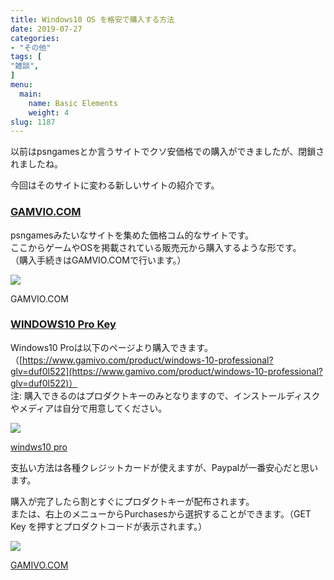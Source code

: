```yaml
---
title: Windows10 OS を格安で購入する方法
date: 2019-07-27
categories:
- "その他"
tags: [
"雑談",
]
menu:
  main:
    name: Basic Elements
    weight: 4
slug: 1187
---
```


以前はpsngamesとか言うサイトでクソ安価格での購入ができましたが、閉鎖されましたね。

今回はそのサイトに変わる新しいサイトの紹介です。

<!--more-->

### [GAMVIO.COM](http://www.gamivo.com?glv=duf0l522)

psngamesみたいなサイトを集めた価格コム的なサイトです。  
ここからゲームやOSを掲載されている販売元から購入するような形です。  
（購入手続きはGAMVIO.COMで行います。）

[![](https://lh3.googleusercontent.com/YHAn1rISxKZmjugfLOzouMJucVTD0ei5rQAp8IAFTWtfyaCAoJuSrrGjha0G9MrUalT6XR8I1-c2Z7U6vp5srBuMphGv_4wdSb-NTMhAcgNy-th96eaDRcS3S0Ug69MMC0lSXVLxRTHbGMNiRBOPsA6JVM6zfZcxv5cQRNZcE5BB34ER-w6BBMV19D40ZuuUkbPHYBFC-GuHlY3kArsImVLDyzFYarC_DHFQEhUbTmQz8-MCra2gwMt4YYzi34sDMHTiMLifAzyxbByIhw87gpuK6whp6SZ7F2UWqUNBAuyoTfda240GnKdi189pBX_WbRHEtHOU1QELUHe5zVnpMn9xOXT_P6zCq1AzXt-uo3PteFrUawtDppqFrB-C1hSh-Vimn_SXPTxKRyhpju7ki7e6vo3vwLYYta9c_g64mDs4OB1hCEtLAEfHKj2dvmgGqAS4WVgfkoyKzmeit6vqufSd27UY_NsRkNyHHZF9SKo_dcFjIKDrcuGFusY-FxRGy7LoVDLs90WRwNqsZbKXYe26yGOMgXGAHEicCjMaID4qCsrLGk-C0impVGa-rgpy7KVNyjShwFpNDD9wMr34zDzA98Gbk7zd9xE9FMJ-_RZmBfNzCzdmaf3VPcCIu1yO21L8ODsmEE7gxewtty9Pqlt3DJ8710bL_bxxBwuZMqk__oS5WNrts6rXgXW8tgbrh1uS2nQoTNTej9t5jkz6aEYlM1QWgalVsDKaJY6GHjLRldbFQkAjpA=w944-h438-no)](https://kanoe.studio/archives/1187www.gamivo.com?glv=duf0l522)

GAMVIO.COM

### [WINDOWS10 Pro Key](https://www.gamivo.com/product/windows-10-professional?glv=duf0l522)

Windows10 Proは以下のページより購入できます。  
（[https://www.gamivo.com/product/windows-10-professional?glv=duf0l522](https://www.gamivo.com/product/windows-10-professional?glv=duf0l522)）  
注: 購入できるのはプロダクトキーのみとなりますので、インストールディスクやメディアは自分で用意してください。

[![](https://lh3.googleusercontent.com/4i43Y1POoJVVVgeFRtS3hYVpJNSAQm02NS-D1kcGWkPgRok5PjWR5aJfhsuUXC3OGxWESdIchuUinElfO5hWeJ8uZj7g8PEeXdmWkG97jHryEL69-R7_WAKsvZPDcOhhnbFekn8-Ay1QNruNQyrgQuuHxgesWDEBA7q6xGN8rY_-KBbmiYB-NvkpX5hMqIaZ2eHMxyVMA4u1gTx-XhSeWEaXx6mSN-rk0IK6Lzhh4Fi-3Amkn4ItzbLkGZUDiGZJWJQJTyUrO7M8yhRRd_bCDdcAeSI5Z3y6j7-mvxb5mtyJU-c6RzGyVasaZWH01ZONiPoPfG9kJ0AIlIKIXXJcaPnVsD89z8uJnJfSgL-TDNOG-UzsjO50JTx9p6Pu4Z8DklS2M1gtIy12Ds5QPAPQBB-x8pZEiMPAIQjtm0-PlOLAaJ5QuOPBrCMtReR6QwaycIY7ic3GjgkWNqSHWJ5yMVDgc3fm-5mKi-dgz8xSQuMfOld9-C3sDmXAsQOmAsq3XXak7emI2kb1tYmDCwm6ZRh8LCGWoNfRl9ZW4kGAKAtO0lb1cb5EwoZ8_01moBON13jKQc14Hn7oAG4fC7Rvk9JMQ5d-x0e40r3jzM_m1UuSw8drSodJYYU7A38bMXqwTyl0DN7Mej8dw3QwxBYcxPuMmhmCuNyrlpBtJuONr7Mlr98PfPHfK7JV3RhREUzjgn5qQhh_qqp0s0X0D-SiCkI0c0SaUbSg3fziKqGVqz6lnm_mtppjnw=w940-h376-no)](https://www.gamivo.com/product/windows-10-professional?glv=duf0l522)

[windws10 pro](https://www.gamivo.com/product/windows-10-professional?glv=duf0l522)

支払い方法は各種クレジットカードが使えますが、Paypalが一番安心だと思います。

購入が完了したら割とすぐにプロダクトキーが配布されます。  
または、右上のメニューからPurchasesから選択することができます。（GET Key を押すとプロダクトコードが表示されます。）

![](https://lh3.googleusercontent.com/ald1mynLSkVDcpP5sm0vl4NESL7fIh0nWWej-cUia4BnXqfCYedrQ9M5g5tuUEUAj6jJWbW2bhThKN4UQ6EK9lrSrJamhQyjbvwtmEgD_dos4HIDqyDkyz4Z2Ce_S0U27liSlZq1b2whcTTBup0opgyNvWHNLrhl5_BjBiwlENBvxpj1OCBIsURMI395ssrmvQEHv0Sr1pZ3NxsNq1SFeLRhRw3N7yFHgNW89tGVJwwHFch1iMy1gMvlUYRm3z352VM6DfWQZ_ogWGLha7ZQrX1r-WAKwosUSFd3-P6ovHcEeLQC9FL-rYnle6S0z8IbaB_VUdPNNttbEcNGUaP1rKIGnZJ6xZVpMBWup2tj67NrYBDznugQMJViJykiAs8wd7dcW2NQbnA6aJ3SNqCCHPzBVukogz9YlY0tyFrz0uwXVDQz7bkfyUKuGLjfeBl6AMAS5r2i6GhkFkc3jM-t2KgBRwyHOzTNO6QE3oh-I_r3uIrwjl0choEy7ihGUyjUsDpk819arcwYIi2_GfrnqXJuMetnBFt3_c8qouQlRnKTOiQAPdlJYeMSbDWBKj2OI65CAyZT08J87EPPHnfmZlnrHipnnk8yV71Gd9p6lLer22cH47LHpqOFI9NU7MydQPfxWR-g5W6u8v-8rkEeCIKOGiMAyf8oJyglXBolOGfvXaeDdFGsCR_6rF2xfi0lATBGEOXzmaR-cX31SZmvA3pwUY0rBDVh-T0y6T7gHO5e_oKuPHOD5g=w834-h477-no)

[GAMIVO.COM](http://www.gamivo.com?glv=duf0l522)
